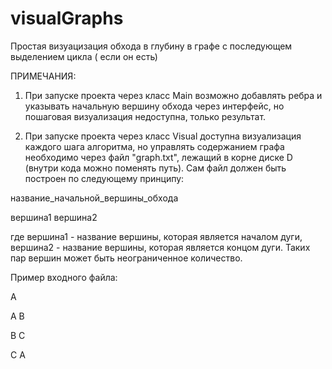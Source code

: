 # visualGraphs
Простая визуацизация обхода в глубину в графе с последующем выделением цикла ( если он есть)

ПРИМЕЧАНИЯ:

1. При запуске проекта через класс Main возможно добавлять ребра и указывать начальную вершину обхода через интерфейс, но пошаговая визуализация недоступна, только результат.

2. При запуске проекта через класс Visual доступна визуализация каждого шага алгоритма, но управлять содержанием графа необходимо через файл "graph.txt", лежащий в корне диске D
(внутри кода можно поменять путь).
Сам файл должен быть построен по следующему принципу:

  название_начальной_вершины_обхода
  
  вершина1 вершина2
  
где вершина1 - название вершины, которая является началом дуги, вершина2 - название вершины, которая является концом дуги. Таких пар вершин может быть неограниченное количество.

Пример входного файла: 

A

A B

B C

C A
